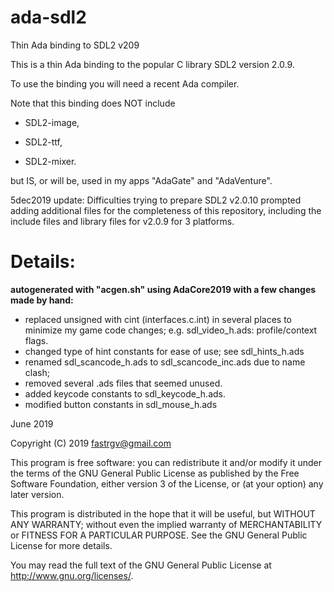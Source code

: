 # ada-sdl2

Thin Ada binding to SDL2 v209

This is a thin Ada binding to the popular C library SDL2 version 2.0.9.

To use the binding you will need a recent Ada compiler.

Note that this binding does NOT include

* SDL2-image,

* SDL2-ttf,

* SDL2-mixer.

but IS, or will be, used in my apps "AdaGate" and "AdaVenture".

5dec2019 update:  Difficulties trying to prepare SDL2 v2.0.10 prompted adding additional files for the completeness of this repository, including the include files and library files for v2.0.9 for 3 platforms.




# Details:

**autogenerated with "acgen.sh" using AdaCore2019 with a few changes made by hand:**

* replaced unsigned with cint (interfaces.c.int)
	in several places to minimize my game code changes;
	e.g. sdl_video_h.ads:  profile/context flags.
* changed type of hint constants for ease of use;
	see sdl_hints_h.ads
* renamed sdl_scancode_h.ads to sdl_scancode_inc.ads
	due to name clash;
* removed several .ads files that seemed unused.
* added keycode constants to sdl_keycode_h.ads.
* modified button constants in sdl_mouse_h.ads

June 2019

Copyright (C) 2019 fastrgv@gmail.com

This program is free software: you can redistribute it and/or modify it under the terms of the GNU General Public License as published by the Free Software Foundation, either version 3 of the License, or (at your option) any later version.

This program is distributed in the hope that it will be useful, but WITHOUT ANY WARRANTY; without even the implied warranty of MERCHANTABILITY or FITNESS FOR A PARTICULAR PURPOSE. See the GNU General Public License for more details.

You may read the full text of the GNU General Public License at http://www.gnu.org/licenses/.
